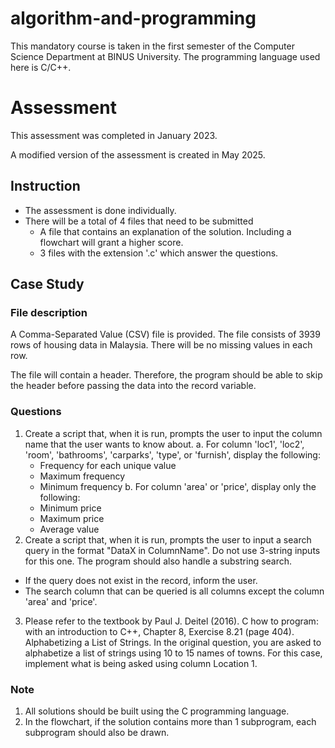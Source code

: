 # algorithm-and-programming
This mandatory course is taken in the first semester of the Computer Science Department at BINUS University. The programming language used here is C/C++.

# Assessment
This assessment was completed in January 2023.

A modified version of the assessment is created in May 2025.

## Instruction
- The assessment is done individually.
- There will be a total of 4 files that need to be submitted
  - A file that contains an explanation of the solution. Including a flowchart will grant a higher score.
  - 3 files with the extension '.c' which answer the questions.

## Case Study
### File description
A Comma-Separated Value (CSV) file is provided. The file consists of 3939 rows of housing data in Malaysia. There will be no missing values in each row.

The file will contain a header. Therefore, the program should be able to skip the header before passing the data into the record variable.
### Questions
1. Create a script that, when it is run, prompts the user to input the column name that the user wants to know about.
a. For column 'loc1', 'loc2', 'room', 'bathrooms', 'carparks', 'type', or 'furnish', display the following:
   - Frequency for each unique value
   - Maximum frequency
   - Minimum frequency
b. For column 'area' or 'price', display only the following:
   - Minimum price
   - Maximum price
   - Average value
2. Create a script that, when it is run, prompts the user to input a search query in the format "DataX in ColumnName". Do not use 3-string inputs for this one. The program should also handle a substring search.
- If the query does not exist in the record, inform the user.
- The search column that can be queried is all columns except the column 'area' and 'price'.
3. Please refer to the textbook by Paul J. Deitel (2016). C how to program: with an introduction to C++, Chapter 8, Exercise 8.21 (page 404).  Alphabetizing a List of Strings. In the original question, you are asked to alphabetize a list of strings using 10 to 15 names of towns. For this case, implement what is being asked using column Location 1.

### Note
1. All solutions should be built using the C programming language.
2. In the flowchart, if the solution contains more than 1 subprogram, each subprogram should also be drawn.
